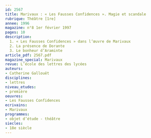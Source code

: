 ```yaml
---
id: 2567
title: Marivaux : « Les Fausses Confidences ». Magie et scandale
rubrique: Théâtre [1re]
annee: 1996
magazine: n°8 1er février 1997
pages: 10
description: 
  1. « Les Fausses Confidences » dans l’œuvre de Marivaux
  2. La présence de Dorante
  3. Le bonheur d’Araminte
article_pdf: 2567.pdf
magazine_special: Marivaux
revue: L’école des lettres des lycées
auteurs:
- Catherine Gallouët
disciplines:
- lettres
niveau_etudes:
- première
oeuvres:
- Les Fausses Confidences
ecrivains:
- Marivaux
programmes:
- objet d’étude - théâtre
siecles:
- 18e siècle
---
```

